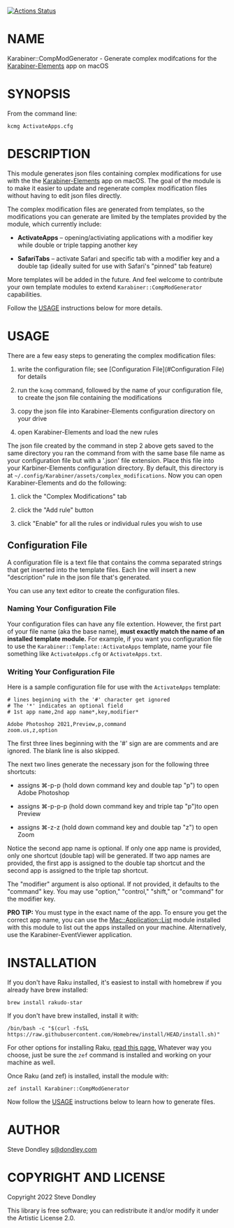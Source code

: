 [![Actions Status](https://github.com/sdondley/Karabiner-CompModGenerator/workflows/test/badge.svg)](https://github.com/sdondley/Karabiner-CompModGenerator/actions)

NAME
====

Karabiner::CompModGenerator - Generate complex modifcations for the [Karabiner-Elements](https://karabiner-elements.pqrs.org) app on macOS

SYNOPSIS
========

From the command line:

    kcmg ActivateApps.cfg

DESCRIPTION
===========

This module generates json files containing complex modifications for use with the the [Karabiner-Elements](https://karabiner-elements.pqrs.org) app on macOS. The goal of the module is to make it easier to update and regenerate complex modification files without having to edit json files directly.

The complex modification files are generated from templates, so the modifications you can generate are limited by the templates provided by the module, which currently include:

  * **ActivateApps** – opening/activiating applications with a modifier key while double or triple tapping another key

  * **SafariTabs** – activate Safari and specific tab with a modifier key and a double tap (ideally suited for use with Safari's "pinned" tab feature)

More templates will be added in the future. And feel welcome to contribute your own template modules to extend `Karabiner::CompModGenerator` capabilities.

Follow the [USAGE](#USAGE) instructions below for more details.

USAGE
=====

There are a few easy steps to generating the complex modification files:

1. write the configuration file; see [Configuration File](#Configuration File) for details

2. run the `kcmg` command, followed by the name of your configuration file, to create the json file containing the modifications

3. copy the json file into Karabiner-Elements configuration directory on your drive

4. open Karabiner-Elements and load the new rules

The json file created by the command in step 2 above gets saved to the same directory you ran the command from with the same base file name as your configuration file but with a '.json' file extension. Place this file into your Karbiner-Elements configuration directory. By default, this directory is at `~/.config/Karabiner/assets/complex_modifications`. Now you can open Karabiner-Elements and do the following:

1. click the "Complex Modifications" tab

2. click the "Add rule" button

3. click "Enable" for all the rules or individual rules you wish to use

Configuration File
------------------

A configuration file is a text file that contains the comma separated strings that get inserted into the template files. Each line will insert a new "description" rule in the json file that's generated. 

You can use any text editor to create the configuration files.

### Naming Your Configuration File

Your configuration files can have any file extention. However, the first part of your file name (aka the base name), **must exactly match the name of an installed template module.** For example, if you want you configuration file to use the `Karabiner::Template::ActivateApps` template, name your file something like `ActivateApps.cfg` or `ActivateApps.txt`.

### Writing Your Configuration File

Here is a sample configuration file for use with the `ActivateApps` template:

    # lines beginning with the '#' character get ignored
    # The '*' indicates an optional field
    # 1st app name,2nd app name*,key,modifier*

    Adobe Photoshop 2021,Preview,p,command
    zoom.us,z,option

The first three lines beginning with the '#' sign are are comments and are ignored. The blank line is also skipped.

The next two lines generate the necessary json for the following three shortcuts:

  * assigns ⌘-p-p (hold down command key and double tap "p") to open Adobe Photoshop

  * assigns ⌘-p-p-p (hold down command key and triple tap "p")to open Preview

  * assigns ⌘-z-z (hold down command key and double tap "z") to open Zoom

Notice the second app name is optional. If only one app name is provided, only one shortcut (double tap) will be generated. If two app names are provided, the first app is assigned to the double tap shortcut and the second app is assigned to the triple tap shortcut.

The "modifier" argument is also optional. If not provided, it defaults to the "command" key. You may use "option," "control," "shift," or "command" for the modifier key.

**PRO TIP:** You must type in the exact name of the app. To ensure you get the correct app name, you can use the [Mac::Application::List](Mac::Application::List) module installed with this module to list out the apps installed on your machine. Alternatively, use the Karabiner-EventViewer application.

INSTALLATION
============

If you don't have Raku installed, it's easiest to install with homebrew if you already have brew installed:

`brew install rakudo-star`

If you don't have brew installed, install it with:

`/bin/bash -c "$(curl -fsSL https://raw.githubusercontent.com/Homebrew/install/HEAD/install.sh)"`

For other options for installing Raku, [read this page.](https://course.raku.org/essentials/how-to-install-rakudo/) Whatever way you choose, just be sure the `zef` command is installed and working on your machine as well.

Once Raku (and zef) is installed, install the module with:

`zef install Karabiner::CompModGenerator`

Now follow the [USAGE](#USAGE) instructions below to learn how to generate files.

AUTHOR
======

Steve Dondley <s@dondley.com>

COPYRIGHT AND LICENSE
=====================

Copyright 2022 Steve Dondley

This library is free software; you can redistribute it and/or modify it under the Artistic License 2.0.

